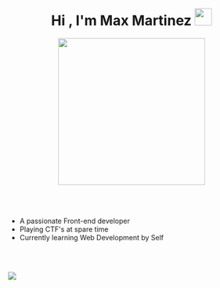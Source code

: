 <h1 align="center"><b>Hi , I'm Max Martinez </b><img src="https://media.giphy.com/media/hvRJCLFzcasrR4ia7z/giphy.gif" width="35"></h1>

<div align="center" rounded=50%>
  <picture> <img      
    src="https://media.giphy.com/media/v1.Y2lkPTc5MGI3NjExdng5ajU3c2x3OTEwYjlweG9pMmlrbDk3bnlzMzk3Y251NHVkbTJ1MyZlcD12MV9pbnRlcm5hbF9naWZfYnlfaWQmY3Q9Zw/bAQH7WXKqtIBrPs7sR/giphy.gif"     
    width="300"> 
  </picture>
</div>


<div>
<br><br>
<br>
  
- A passionate Front-end developer
- Playing CTF's at spare time
- Currently learning Web Development by Self
  
<br><br>
<div/>


<img src="https://user-images.githubusercontent.com/73097560/115834477-dbab4500-a447-11eb-908a-139a6edaec5c.gif"><br><br>


